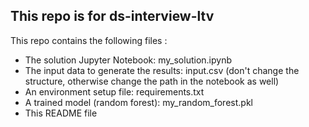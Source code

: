 ## This repo is for ds-interview-ltv
This repo contains the following files :
  * The solution Jupyter Notebook: my_solution.ipynb
  * The input data to generate the results: input.csv (don't change the structure, otherwise change the path in the notebook as well)
  * An environment setup file: requirements.txt
  * A trained model (random forest): my_random_forest.pkl
  * This README file